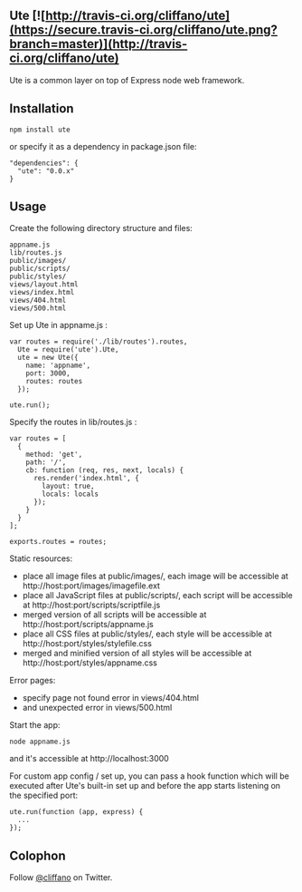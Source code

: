 Ute [![http://travis-ci.org/cliffano/ute](https://secure.travis-ci.org/cliffano/ute.png?branch=master)](http://travis-ci.org/cliffano/ute)
---

Ute is a common layer on top of Express node web framework.

Installation
------------

    npm install ute

or specify it as a dependency in package.json file:

    "dependencies": {
      "ute": "0.0.x"
    }

Usage
-----

Create the following directory structure and files:

    appname.js
    lib/routes.js
    public/images/
    public/scripts/
    public/styles/
    views/layout.html
    views/index.html
    views/404.html
    views/500.html

Set up Ute in appname.js :

    var routes = require('./lib/routes').routes,
      Ute = require('ute').Ute,
      ute = new Ute({
        name: 'appname',
        port: 3000,
        routes: routes
      });

    ute.run();

Specify the routes in lib/routes.js :

    var routes = [
      {
        method: 'get',
        path: '/',
        cb: function (req, res, next, locals) {
          res.render('index.html', {
            layout: true,
            locals: locals
          });
        }
      }
    ];

    exports.routes = routes;

Static resources:

* place all image files at public/images/, each image will be accessible at http://host:port/images/imagefile.ext
* place all JavaScript files at public/scripts/, each script will be accessible at http://host:port/scripts/scriptfile.js
* merged version of all scripts will be accessible at http://host:port/scripts/appname.js
* place all CSS files at public/styles/, each style will be accessible at http://host:port/styles/stylefile.css
* merged and minified version of all styles will be accessible at http://host:port/styles/appname.css

Error pages:

* specify page not found error in views/404.html
* and unexpected error in views/500.html

Start the app:

    node appname.js

and it's accessible at http://localhost:3000

For custom app config / set up, you can pass a hook function which will be executed after Ute's built-in set up and before the app starts listening on the specified port:

    ute.run(function (app, express) {
      ...
    }); 

Colophon
--------

Follow [@cliffano](http://twitter.com/cliffano) on Twitter.
